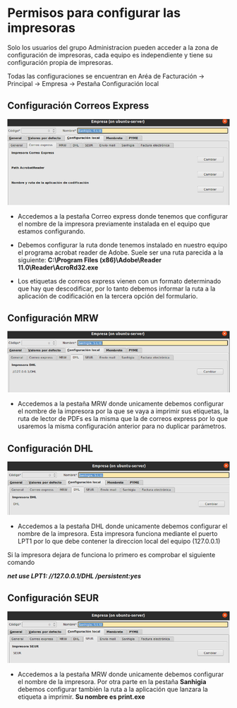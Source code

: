 # Permisos para configurar las impresoras

Solo los usuarios del grupo Administracion pueden acceder a la zona de configuración de impresoras, cada equipo es independiente y tiene su configuración propia de impresoras.

Todas las configuraciones se encuentran en Aréa de Facturación -> Principal -> Empresa -> Pestaña Configuración local

## Configuración Correos Express

![Pestaña Correos Express](./img/correosExpress.png)

* Accedemos a la pestaña Correo express donde tenemos que configurar el nombre de la impresora previamente instalada en el equipo que estamos configurando.

* Debemos configurar la ruta donde tenemos instalado en nuestro equipo el programa acrobat reader de Adobe. Suele ser una ruta parecida a la siguiente: **C:\Program Files (x86)\Adobe\Reader 11.0\Reader\AcroRd32.exe**

* Los etiquetas de correos express vienen con un formato determinado que hay que descodificar, por lo tanto debemos informar la ruta a la aplicación de codificación en la tercera opción del formulario.

## Configuración MRW

![Pestaña MRW](./img/MRW.png)

* Accedemos a la pestaña MRW donde unicamente debemos configurar el nombre de la impresora por la que se vaya a imprimir sus etiquetas, la ruta de lector de PDFs es la misma que la de correos express por lo que usaremos la misma configuración anterior para no duplicar parámetros.

## Configuración DHL

![Pestaña MRW](./img/DHL.png)

* Accedemos a la pestaña DHL donde unicamente debemos configurar el nombre de la impresora. Esta impresora funciona mediante el puerto LPT1 por lo que debe contener la direccion local del equipo (127.0.0.1)

Si la impresora dejara de funciona lo primero es comprobar el siguiente comando

***net use LPT1: //127.0.0.1/DHL /persistent:yes***

## Configuración SEUR

![Pestaña MRW](./img/SEUR.png)

* Accedemos a la pestaña MRW donde unicamente debemos configurar el nombre de la impresora. Por otra parte en la pestaña **Sanhigia** debemos configurar también la ruta a la aplicación que lanzara la etiqueta a imprimir. **Su nombre es print.exe**